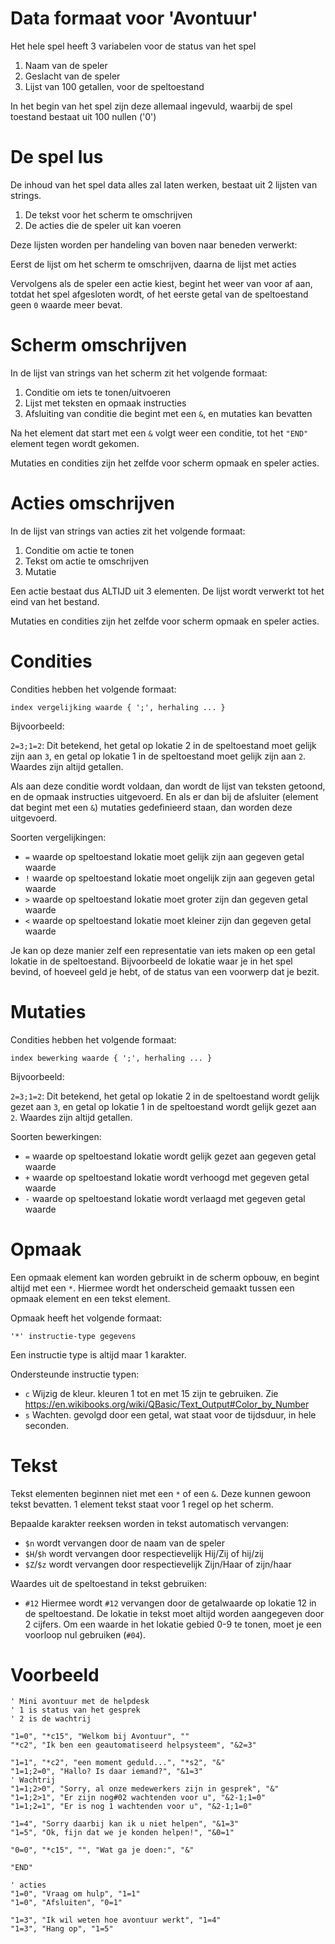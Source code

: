 # Data formaat voor 'Avontuur'

Het hele spel heeft 3 variabelen voor de status van het spel

1. Naam van de speler
2. Geslacht van de speler
3. Lijst van 100 getallen, voor de speltoestand

In het begin van het spel zijn deze allemaal ingevuld, waarbij de spel toestand
bestaat uit 100 nullen ('0')

# De spel lus

De inhoud van het spel data alles zal laten werken, bestaat uit 2 lijsten van
strings.

1. De tekst voor het scherm te omschrijven
2. De acties die de speler uit kan voeren

Deze lijsten worden per handeling van boven naar beneden verwerkt:

Eerst de lijst om het scherm te omschrijven, daarna de lijst met acties

Vervolgens als de speler een actie kiest, begint het weer van voor af aan,
totdat het spel afgesloten wordt, of het eerste getal van de speltoestand geen
`0` waarde meer bevat.

# Scherm omschrijven

In de lijst van strings van het scherm zit het volgende formaat:

1. Conditie om iets te tonen/uitvoeren
2. Lijst met teksten en opmaak instructies
3. Afsluiting van conditie die begint met een `&`, en mutaties kan bevatten

Na het element dat start met een `&` volgt weer een conditie, tot het `"END"`
element tegen wordt gekomen.

Mutaties en condities zijn het zelfde voor scherm opmaak en speler acties.

# Acties omschrijven

In de lijst van strings van acties zit het volgende formaat:

1. Conditie om actie te tonen
2. Tekst om actie te omschrijven
3. Mutatie

Een actie bestaat dus ALTIJD uit 3 elementen. De lijst wordt verwerkt tot het
eind van het bestand.

Mutaties en condities zijn het zelfde voor scherm opmaak en speler acties.

# Condities

Condities hebben het volgende formaat:

`index vergelijking waarde { ';', herhaling ... }`

Bijvoorbeeld:

`2=3;1=2`: Dit betekend, het getal op lokatie 2 in de speltoestand moet gelijk
zijn aan `3`, en getal op lokatie 1 in de speltoestand moet gelijk zijn aan `2`.
Waardes zijn altijd getallen.

Als aan deze conditie wordt voldaan, dan wordt de lijst van teksten getoond, en
de opmaak instructies uitgevoerd. En als er dan bij de afsluiter (element dat
begint met een `&`) mutaties gedefinieerd staan, dan worden deze uitgevoerd.

Soorten vergelijkingen:

- `=` waarde op speltoestand lokatie moet gelijk zijn aan gegeven getal waarde
- `!` waarde op speltoestand lokatie moet ongelijk zijn aan gegeven getal waarde
- `>` waarde op speltoestand lokatie moet groter zijn dan gegeven getal waarde
- `<` waarde op speltoestand lokatie moet kleiner zijn dan gegeven getal waarde

Je kan op deze manier zelf een representatie van iets maken op een getal lokatie
in de speltoestand. Bijvoorbeeld de lokatie waar je in het spel bevind, of
hoeveel geld je hebt, of de status van een voorwerp dat je bezit.

# Mutaties

Condities hebben het volgende formaat:

`index bewerking waarde { ';', herhaling ... }`

Bijvoorbeeld:

`2=3;1=2`: Dit betekend, het getal op lokatie 2 in de speltoestand wordt gelijk
gezet aan `3`, en getal op lokatie 1 in de speltoestand wordt gelijk gezet aan
`2`. Waardes zijn altijd getallen.

Soorten bewerkingen:

- `=` waarde op speltoestand lokatie wordt gelijk gezet aan gegeven getal waarde
- `+` waarde op speltoestand lokatie wordt verhoogd met gegeven getal waarde
- `-` waarde op speltoestand lokatie wordt verlaagd met gegeven getal waarde

# Opmaak

Een opmaak element kan worden gebruikt in de scherm opbouw, en begint altijd met
een `*`. Hiermee wordt het onderscheid gemaakt tussen een opmaak element en een
tekst element.

Opmaak heeft het volgende formaat:

`'*' instructie-type gegevens`

Een instructie type is altijd maar 1 karakter.

Ondersteunde instructie typen:

- `c` Wijzig de kleur. kleuren 1 tot en met 15 zijn te gebruiken. Zie
  https://en.wikibooks.org/wiki/QBasic/Text_Output#Color_by_Number
- `s` Wachten. gevolgd door een getal, wat staat voor de tijdsduur, in hele
  seconden.

# Tekst

Tekst elementen beginnen niet met een `*` of een `&`. Deze kunnen gewoon tekst
bevatten. 1 element tekst staat voor 1 regel op het scherm.

Bepaalde karakter reeksen worden in tekst automatisch vervangen:

- `$n` wordt vervangen door de naam van de speler
- `$H`/`$h` wordt vervangen door respectievelijk Hij/Zij of hij/zij
- `$Z`/`$z` wordt vervangen door respectievelijk Zijn/Haar of zijn/haar

Waardes uit de speltoestand in tekst gebruiken:

- `#12` Hiermee wordt `#12` vervangen door de getalwaarde op lokatie 12 in de
  speltoestand. De lokatie in tekst moet altijd worden aangegeven door 2
  cijfers. Om een waarde in het lokatie gebied 0-9 te tonen, moet je een
  voorloop nul gebruiken (`#04`).

# Voorbeeld

```basic
' Mini avontuur met de helpdesk
' 1 is status van het gesprek
' 2 is de wachtrij

"1=0", "*c15", "Welkom bij Avontuur", ""
"*c2", "Ik ben een geautomatiseerd helpsysteem", "&2=3"

"1=1", "*c2", "een moment geduld...", "*s2", "&"
"1=1;2=0", "Hallo? Is daar iemand?", "&1=3"
' Wachtrij
"1=1;2>0", "Sorry, al onze medewerkers zijn in gesprek", "&"
"1=1;2>1", "Er zijn nog#02 wachtenden voor u", "&2-1;1=0"
"1=1;2=1", "Er is nog 1 wachtenden voor u", "&2-1;1=0"

"1=4", "Sorry daarbij kan ik u niet helpen", "&1=3"
"1=5", "Ok, fijn dat we je konden helpen!", "&0=1"

"0=0", "*c15", "", "Wat ga je doen:", "&"

"END"

' acties
"1=0", "Vraag om hulp", "1=1"
"1=0", "Afsluiten", "0=1"

"1=3", "Ik wil weten hoe avontuur werkt", "1=4"
"1=3", "Hang op", "1=5"

```
